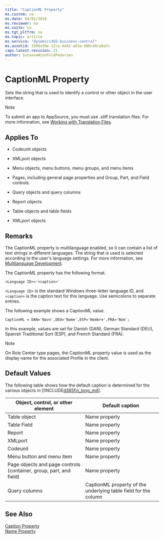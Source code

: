 ```yaml
---
title: "CaptionML Property"
ms.custom: na
ms.date: 04/01/2019
ms.reviewer: na
ms.suite: na
ms.tgt_pltfrm: na
ms.topic: article
ms.service: "dynamics365-business-central"
ms.assetid: 3390a39e-12ce-4d42-a55a-d00c48ca9a7c
caps.latest.revision: 21
author: SusanneWindfeldPedersen
---
```


# CaptionML Property
Sets the string that is used to identify a control or other object in the user interface.  

> [!NOTE]  
> To submit an app to AppSource, you must use .xliff translation files. For more information, see [Working with Translation Files](../devenv-work-with-translation-files.md).

## Applies To  

- Codeunit objects  

- XMLport objects  

- Menu objects, menu buttons, menu groups, and menu items  

- Pages, including general page properties and Group, Part, and Field controls.  

- Query objects and query columns  

- Report objects  

- Table objects and table fields  

- XMLport objects  

## Remarks  
The CaptionML property is multilanguage enabled, so it can contain a list of text strings in different languages. The string that is used is selected according to the user's language settings. For more information, see [Multilanguage Development](../devenv-multilanguage-development.md).  

The CaptionML property has the following format.  

 `<Language ID>='<caption>'`

 `<Language ID>` is the standard Windows three-letter language ID, and `<caption>` is the caption text for this language. Use semicolons to separate entries.  

 The following example shows a CaptionML value.  

 `CaptionML = DAN='Navn',DEU='Name',ESP='Nombre',FRA='Nom';`

 In this example, values are set for Danish (DAN), German Standard (DEU), Spanish Traditional Sort (ESP), and French Standard (FRA).  

> [!NOTE]  
>  On Role Center type pages, the CaptionML property value is used as the display name for the associated Profile in the client.

<!--
You can enter values for the CaptionML property in two ways:  

-   If you enter a value for the [Caption Property](devenv-caption-property.md), then the CaptionML property is set to the value of the current language. For example, if the current system language is Danish, then a value of `DAN ='<value>'` is placed in the CaptionML field.  

<!--
-   If you choose the **AssistButton** in the CaptionML value field, then the **Multilanguage Editor** opens and displays two columns: **Language** and **Value**. The **Language** column is populated with all languages that are defined by Windows. You specify the CaptionML value for a language by entering a value in the **Value** field for that language. You must close the **Multilanguage Editor** by choosing **OK**. If you press ESC to close the **Multilanguage Editor**, then the CaptionML field is not updated.  
-->

<!--
 When you export objects as XML, the CaptionML property values are included.  
-->

## Default Values  
The following table shows how the default caption is determined for the various objects in [!INCLUDE[d365fin_long_md](../includes/d365fin_long_md.md)].  

|Object, control, or other element|Default caption|  
|---------------------------------|---------------|  
|Table object|Name property|  
|Table Field|Name property|  
|Report|Name property|  
|XMLport|Name property|  
|Codeunit|Name property|  
|Menu button and menu item|Name property|  
|Page objects and page controls (container, group, part, and field)|Name property| |Query objects|Name property|  
|Query columns|CaptionML property of the underlying table field for the column|  

## See Also  
 [Caption Property](devenv-caption-property.md)   
 [Name Property](devenv-name-property.md)
